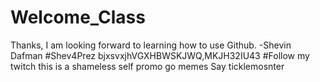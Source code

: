 # Welcome_Class
Thanks, I am looking forward to learning how to use Github. -Shevin Dafman
#Shev4Prez
bjxsvxjhVGXHBWSKJWQ,MKJH32IU43
#Follow my twitch this is a shameless self promo go memes
Say ticklemosnter
